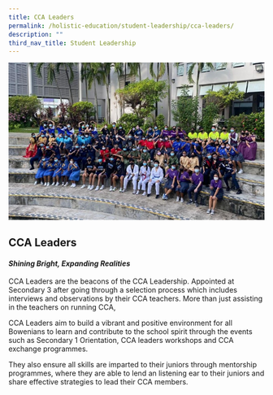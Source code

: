 ```yaml
---
title: CCA Leaders
permalink: /holistic-education/student-leadership/cca-leaders/
description: ""
third_nav_title: Student Leadership
---
```

![](/images/Holistic%20Education/Student%20Leadership/CCA%20leaders.jpg)

## CCA Leaders
#### *Shining Bright, Expanding Realities*

CCA Leaders are the beacons of the CCA Leadership. Appointed at Secondary 3 after going through a selection process which includes interviews and observations by their CCA teachers. More than just assisting in the teachers on running CCA, 

CCA Leaders aim to build a vibrant and positive environment for all Bowenians to learn and contribute to the school spirit through the events such as Secondary 1 Orientation, CCA leaders workshops and CCA exchange programmes. 


They also ensure all skills are imparted to their juniors through mentorship programmes, where they are able to lend an listening ear to their juniors and share effective strategies to lead their CCA members.